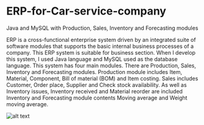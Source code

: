 # ERP-for-Car-service-company
Java and MySQL with Production, Sales, Inventory and Forecasting modules

ERP is a cross-functional enterprise system driven by an integrated suite of software modules
that supports the basic internal business processes of a company. This ERP system is suitable
for business section. When I develop this system, I used Java language and MySQL used as
the database language.
This system has four main modules. There are Production, Sales, Inventory and Forecasting
modules. Production module includes Item, Material, Component, Bill of material (BOM) and
Item costing. Sales includes Customer, Order place, Supplier and Check stock availability. As
well as Inventory issues, Inventory received and Material reorder are included Inventory and
Forecasting module contents Moving average and Weight moving average.

![alt text]([http://url/to/img.png](https://github.com/piyalsmg/ERP-for-Car-service-company/blob/main/erp.PNG))

